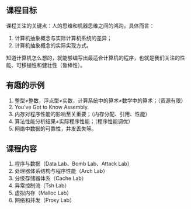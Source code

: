 ## 课程目标

课程关注的关键点：人的思维和机器思维之间的鸿沟。具体而言：

1. 计算机抽象概念与实际计算机系统的差异；
2. 计算机抽象概念的实际实现方式。

知道计算机怎么想的，就能够编写出最适合计算机的程序，也就是我们关注的性能、可移植性和健壮性（鲁棒性）。

## 有趣的示例

1. 整型≠整数，浮点型≠实数，计算系统中的算术≠数学中的算术；（资源有限）
2. You've Got to Know Assembly.
3. 内存对程序性能的影响至关重要；（内存分配、引用、性能）
4. 算法性能分析结果≠实际程序性能；（程序性能调优）
5. 网络中数据的可靠性，并发丢失等。

## 课程内容

1. 程序与数据（Data Lab、Bomb Lab、Attack Lab）
2. 处理器体系结构与程序性能（Arch Lab）
3. 分级存储器体系（Cache Lab）
4. 异常控制流（Tsh Lab）
5. 虚拟内存（Malloc Lab）
6. 网络和并发（Proxy Lab）

